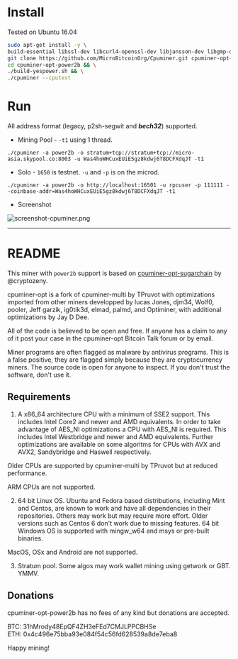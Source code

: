 # Install
Tested on Ubuntu 16.04

```bash
sudo apt-get install -y \
build-essential libssl-dev libcurl4-openssl-dev libjansson-dev libgmp-dev automake zlib1g-dev && \
git clone https://github.com/MicroBitcoinOrg/Cpuminer.git cpuminer-opt-power2b && \
cd cpuminer-opt-power2b && \
./build-yespower.sh && \
./cpuminer --cputest
```

# Run
All address format (legacy, p2sh-segwit and ___bech32___) supported.

 * Mining Pool - `-t1` using 1 thread.
```
./cpuminer -a power2b -o stratum+tcp://stratum+tcp://micro-asia.skypool.co:8003 -u Was4hoWHCuxEUiE5gz8kdwj6T8DCFXdqJT -t1
```

 * Solo - `1650` is testnet. `-u` and `-p` is on the microd.
```
./cpuminer -a power2b -o http://localhost:16501 -u rpcuser -p 111111 --coinbase-addr=Was4hoWHCuxEUiE5gz8kdwj6T8DCFXdqJT -t1
```

 * Screenshot

![screenshot-cpuminer.png](https://i.imgur.com/TKWy4Zj.png)

-----

# README

This miner with `power2b` support is based on [cpuminer-opt-sugarchain](https://github.com/cryptozeny/cpuminer-opt-sugarchain) by @cryptozeny.

cpuminer-opt is a fork of cpuminer-multi by TPruvot with optimizations
imported from other miners developped by lucas Jones, djm34, Wolf0, pooler,
Jeff garzik, ig0tik3d, elmad, palmd, and Optiminer, with additional
optimizations by Jay D Dee.

All of the code is believed to be open and free. If anyone has a
claim to any of it post your case in the cpuminer-opt Bitcoin Talk forum
or by email.

Miner programs are often flagged as malware by antivirus programs. This is
a false positive, they are flagged simply because they are cryptocurrency
miners. The source code is open for anyone to inspect. If you don't trust
the software, don't use it.

Requirements
------------

1. A x86_64 architecture CPU with a minimum of SSE2 support. This includes
Intel Core2 and newer and AMD equivalents. In order to take advantage of AES_NI
optimizations a CPU with AES_NI is required. This includes Intel Westbridge
and newer and AMD equivalents. Further optimizations are available on some
algoritms for CPUs with AVX and AVX2, Sandybridge and Haswell respectively.

Older CPUs are supported by cpuminer-multi by TPruvot but at reduced
performance.

ARM CPUs are not supported.

2. 64 bit Linux OS. Ubuntu and Fedora based distributions, including Mint and
Centos, are known to work and have all dependencies in their repositories.
Others may work but may require more effort. Older versions such as Centos 6
don't work due to missing features.
64 bit Windows OS is supported with mingw_w64 and msys or pre-built binaries.

MacOS, OSx and Android are not supported.

3. Stratum pool. Some algos may work wallet mining using getwork or GBT. YMMV.

Donations
---------

cpuminer-opt-power2b has no fees of any kind but donations are accepted.

 BTC: 31hMrody48EpQF4ZH3eFEd7CMJLPPCBHSe  
 ETH: 0x4c496e75bba93e084f54c56fd628539a8de7eba8  

Happy mining!
